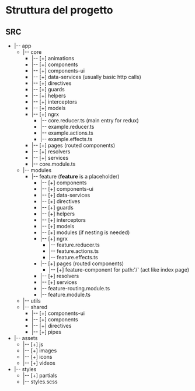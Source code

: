 
# Struttura del progetto

## SRC
* |-- app
   * |-- core
     * |-- [+] animations
     * |-- [+] components
     * |-- [+] components-ui
     * |-- [+] data-services (usually basic http calls)
     * |-- [+] directives
     * |-- [+] guards
     * |-- [+] helpers
     * |-- [+] interceptors
     * |-- [+] models
     * |-- [+] ngrx
       * |-- core.reducer.ts (main entry for redux)
       * |-- example.reducer.ts
       * |-- example.actions.ts
       * |-- example.effects.ts
     * |-- [+] pages (routed components)       
     * |-- [+] resolvers
     * |-- [+] services
     * |-- core.module.ts
   * |-- modules
     * |-- feature (**feature** is a placeholder)
       * |-- [+] components
       * |-- [+] components-ui
       * |-- [+] data-services
       * |-- [+] directives
       * |-- [+] guards
       * |-- [+] helpers
       * |-- [+] interceptors
       * |-- [+] models
       * |-- [+] modules (if nesting is needed)
       * |-- [+] ngrx
         * |-- feature.reducer.ts
         * |-- feature.actions.ts
         * |-- feature.effects.ts
       * |-- [+] pages (routed components)
         * |-- [+] feature-component for path:'/' (act like index page)
       * |-- [+] resolvers
       * |-- [+] services
       * |-- feature-routing.module.ts
       * |-- feature.module.ts
   * |-- utils
   * |-- shared
     * |-- [+] components-ui
     * |-- [+] components
     * |-- [+] directives
     * |-- [+] pipes
* |-- assets
  * |-- [+] js
  * |-- [+] images
  * |-- [+] icons
  * |-- [+] videos
* |-- styles
  * |-- [+] partials
  * |-- styles.scss
